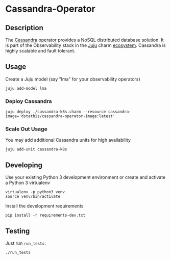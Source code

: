 # Cassandra-Operator

## Description

The [Cassandra] operator provides a NoSQL distributed database solution. It is part of the Observability stack in the [Juju] charm [ecosystem]. Cassandra is highly scalable and fault tolerant.

[Cassandra]: https://cassandra.apache.org/
[Juju]: https://jaas.ai/
[ecosystem]: https://charmhub.io/

## Usage

Create a Juju model (say "lma" for your observability operators)

    juju add-model lma

### Deploy Cassandra

    juju deploy ./cassandra-k8s.charm --resource cassandra-image='dstathis/cassandra-operator-image:latest'

### Scale Out Usage

You may add additional Cassandra units for high availability

    juju add-unit cassandra-k8s

## Developing

Use your existing Python 3 development environment or create and
activate a Python 3 virtualenv

    virtualenv -p python3 venv
    source venv/bin/activate

Install the development requirements

    pip install -r requirements-dev.txt

## Testing

Just run `run_tests`:

    ./run_tests

